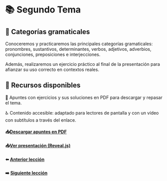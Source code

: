 # 📚 Segundo Tema

## 🧩 Categorías gramaticales  
Conoceremos y practicaremos las principales categorías gramaticales:  
pronombres, sustantivos, determinantes, verbos, adjetivos, adverbios,  
conjunciones, preposiciones e interjecciones.  

Además, realizaremos un ejercicio práctico al final de la presentación para afianzar su uso correcto en contextos reales.

## 🧰 Recursos disponibles  
📄 Apuntes con ejercicios y sus soluciones en PDF para descargar y repasar el tema.  

♿ Contenido accesible: adaptado para lectores de pantalla y con un vídeo con subtítulos a través del enlace.  

#### 📥<a href="/02-Categorias-Gramaticales/dist/Categorias-Gramaticales.pdf" target="_blank">Descargar apuntes en PDF</a>

#### 📥<a href="/02-Categorias-Gramaticales/dist/index.html" target="_blank">Ver presentación (Reveal.js)</a>

#### ⬅️ [Anterior lección](../01-Lecciones/README.md)
#### ➡️ [Siguiente lección](../03-Guia%20de%20viaje/README.md)
